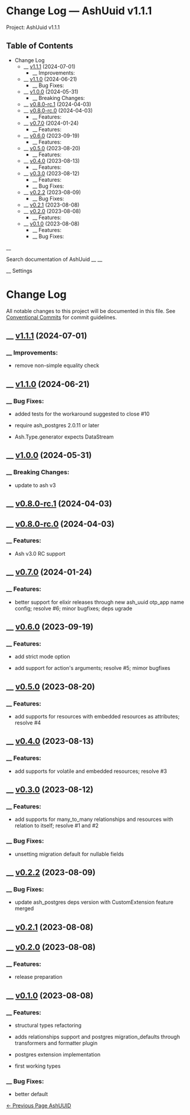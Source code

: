 # Change Log — AshUuid v1.1.1

Project: AshUuid v1.1.1

## Table of Contents

- Change Log
  - __ [v1.1.1](external_link) (2024-07-01)
    - __ Improvements:
  - __ [v1.1.0](external_link) (2024-06-21)
    - __ Bug Fixes:
  - __ [v1.0.0](external_link) (2024-05-31)
    - __ Breaking Changes:
  - __ [v0.8.0-rc.1](external_link) (2024-04-03)
  - __ [v0.8.0-rc.0](external_link) (2024-04-03)
    - __ Features:
  - __ [v0.7.0](external_link) (2024-01-24)
    - __ Features:
  - __ [v0.6.0](external_link) (2023-09-19)
    - __ Features:
  - __ [v0.5.0](external_link) (2023-08-20)
    - __ Features:
  - __ [v0.4.0](external_link) (2023-08-13)
    - __ Features:
  - __ [v0.3.0](external_link) (2023-08-12)
    - __ Features:
    - __ Bug Fixes:
  - __ [v0.2.2](external_link) (2023-08-09)
    - __ Bug Fixes:
  - __ [v0.2.1](external_link) (2023-08-08)
  - __ [v0.2.0](external_link) (2023-08-08)
    - __ Features:
  - __ [v0.1.0](external_link) (2023-08-08)
    - __ Features:
    - __ Bug Fixes:

__

Search documentation of AshUuid __ __

__ Settings

#  Change Log

All notable changes to this project will be documented in this file. See [Conventional Commits](external_link) for commit guidelines.

##  __ [v1.1.1](external_link) (2024-07-01)

###  __ Improvements:

  * remove non-simple equality check



##  __ [v1.1.0](external_link) (2024-06-21)

###  __ Bug Fixes:

  * added tests for the workaround suggested to close #10

  * require ash_postgres 2.0.11 or later

  * Ash.Type.generator expects DataStream




##  __ [v1.0.0](external_link) (2024-05-31)

###  __ Breaking Changes:

  * update to ash v3



##  __ [v0.8.0-rc.1](external_link) (2024-04-03)

##  __ [v0.8.0-rc.0](external_link) (2024-04-03)

###  __ Features:

  * Ash v3.0 RC support



##  __ [v0.7.0](external_link) (2024-01-24)

###  __ Features:

  * better support for elixir releases through new ash_uuid otp_app name config; resolve #6; minor bugfixes; deps ugrade



##  __ [v0.6.0](external_link) (2023-09-19)

###  __ Features:

  * add strict mode option

  * add support for action's arguments; resolve #5; mimor bugfixes




##  __ [v0.5.0](external_link) (2023-08-20)

###  __ Features:

  * add supports for resources with embedded resources as attributes; resolve #4



##  __ [v0.4.0](external_link) (2023-08-13)

###  __ Features:

  * add supports for volatile and embedded resources; resolve #3



##  __ [v0.3.0](external_link) (2023-08-12)

###  __ Features:

  * add supports for many_to_many relationships and resources with relation to itself; resolve #1 and #2



###  __ Bug Fixes:

  * unsetting migration default for nullable fields



##  __ [v0.2.2](external_link) (2023-08-09)

###  __ Bug Fixes:

  * update ash_postgres deps version with CustomExtension feature merged



##  __ [v0.2.1](external_link) (2023-08-08)

##  __ [v0.2.0](external_link) (2023-08-08)

###  __ Features:

  * release preparation



##  __ [v0.1.0](external_link) (2023-08-08)

###  __ Features:

  * structural types refactoring

  * adds relationships support and postgres migration_defaults through transformers and formatter plugin

  * postgres extension implementation

  * first working types




###  __ Bug Fixes:

  * better default



[ ← Previous Page  AshUUID  ](external_link)
